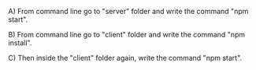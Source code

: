 A) From command line go to "server" folder and write the command "npm start".

B) From command line go to "client" folder and write the command "npm install".

C) Then inside the "client" folder again, write the command "npm start".
